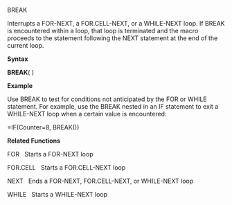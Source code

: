 BREAK

Interrupts a FOR-NEXT, a FOR.CELL-NEXT, or a WHILE-NEXT loop. If BREAK
is encountered within a loop, that loop is terminated and the macro
proceeds to the statement following the NEXT statement at the end of the
current loop.

**Syntax**

**BREAK**( )

**Example**

Use BREAK to test for conditions not anticipated by the FOR or WHILE
statement. For example, use the BREAK nested in an IF statement to exit
a WHILE-NEXT loop when a certain value is encountered:

\=IF(Counter=8, BREAK())

**Related Functions**

FOR   Starts a FOR-NEXT loop

FOR.CELL   Starts a FOR.CELL-NEXT loop

NEXT   Ends a FOR-NEXT, FOR.CELL-NEXT, or WHILE-NEXT loop

WHILE   Starts a WHILE-NEXT loop


